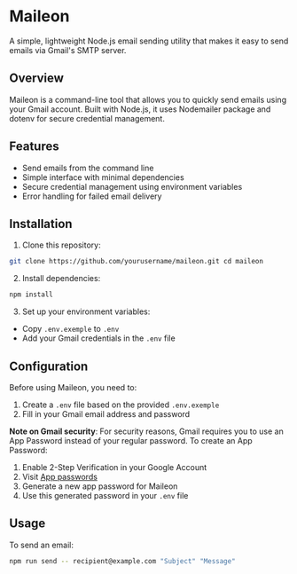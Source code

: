 # Maileon

A simple, lightweight Node.js email sending utility that makes it easy to send emails via Gmail's SMTP server.

## Overview

Maileon is a command-line tool that allows you to quickly send emails using your Gmail account. Built with Node.js, it uses Nodemailer package and dotenv for secure credential management.

## Features

- Send emails from the command line
- Simple interface with minimal dependencies
- Secure credential management using environment variables
- Error handling for failed email delivery

## Installation

1. Clone this repository:
```bash
git clone https://github.com/yourusername/maileon.git cd maileon
```
2. Install dependencies:
```bash
npm install
```
3. Set up your environment variables:
- Copy `.env.exemple` to `.env`
- Add your Gmail credentials in the `.env` file

## Configuration

Before using Maileon, you need to:

1. Create a `.env` file based on the provided `.env.exemple`
2. Fill in your Gmail email address and password

**Note on Gmail security**: For security reasons, Gmail requires you to use an App Password instead of your regular password. To create an App Password:
1. Enable 2-Step Verification in your Google Account
2. Visit [App passwords](https://myaccount.google.com/apppasswords)
3. Generate a new app password for Maileon
4. Use this generated password in your `.env` file

## Usage

To send an email:
```bash
npm run send -- recipient@example.com "Subject" "Message"
```

